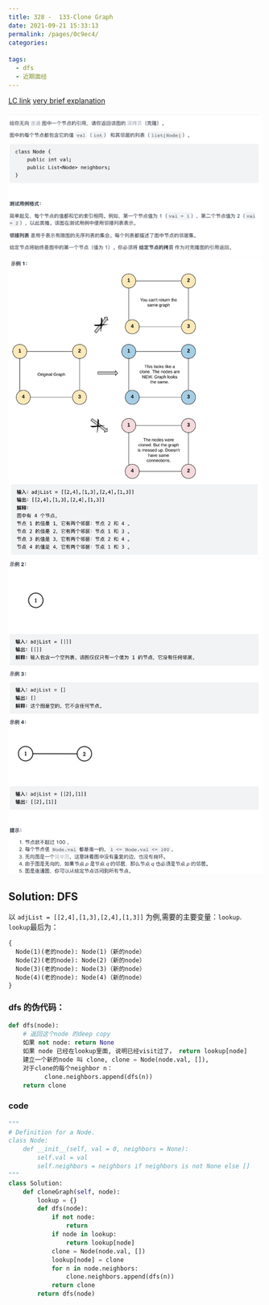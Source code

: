 ```yaml
---
title: 328 -  133-Clone Graph
date: 2021-09-21 15:33:13
permalink: /pages/0c9ec4/
categories:
  
tags:
  - dfs
  - 近期面经
---
```

[LC link](https://leetcode.com/problems/clone-graph/)
[very brief explanation](https://leetcode-cn.com/problems/clone-graph/solution/dfs-he-bfs-by-powcai/)

![](https://raw.githubusercontent.com/emmableu/image/master/133-0.png)
![](https://raw.githubusercontent.com/emmableu/image/master/133-1.png)
![](https://raw.githubusercontent.com/emmableu/image/master/133-2.png)

## Solution: DFS
以 `adjList = [[2,4],[1,3],[2,4],[1,3]]` 为例,需要的主要变量：`lookup`. `lookup`最后为：
```
{
  Node(1)(老的node): Node(1)（新的node）
  Node(2)(老的node): Node(2)（新的node）
  Node(3)(老的node): Node(3)（新的node）
  Node(4)(老的node): Node(4)（新的node）
}
```
### dfs 的伪代码：
```python
def dfs(node):
    # 返回这个node 的deep copy
    如果 not node: return None
    如果 node 已经在lookup里面, 说明已经visit过了， return lookup[node]
    建立一个新的node 叫 clone, clone = Node(node.val, []), 
    对于clone的每个neighbor n：
          clone.neighbors.append(dfs(n))
    return clone
```
### code
```python
"""
# Definition for a Node.
class Node:
    def __init__(self, val = 0, neighbors = None):
        self.val = val
        self.neighbors = neighbors if neighbors is not None else []
"""
class Solution:
    def cloneGraph(self, node):
        lookup = {}
        def dfs(node):
            if not node:
                return 
            if node in lookup:
                return lookup[node]
            clone = Node(node.val, [])
            lookup[node] = clone
            for n in node.neighbors:
                clone.neighbors.append(dfs(n))
            return clone
        return dfs(node)
```
